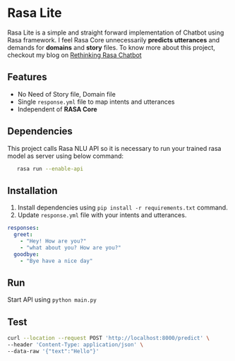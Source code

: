 # Rasa Lite

Rasa Lite is a simple and straight forward implementation of Chatbot using Rasa framework. I feel Rasa Core unnecessarily **predicts utterances** and demands for **domains** and **story** files. To know more about this project, checkout my blog on  [Rethinking Rasa Chatbot](https://daftaryharshit.medium.com/rethinking-rasa-chat-bot-f465e64051bd)

## Features

- No Need of Story file, Domain file
- Single `response.yml` file to map intents and utterances
- Independent of **RASA Core**

## Dependencies

This project calls Rasa NLU API so it is necessary to run your trained rasa model as server using below command:

```sh
   rasa run --enable-api 
```

## Installation

1. Install dependencies using ``` pip install -r requirements.txt ``` command.
2. Update `response.yml` file with your intents and utterances.
```yaml
responses:
  greet:
    - "Hey! How are you?"
    - "what about you? How are you?"
  goodbye:
    - "Bye have a nice day"
```


## Run

Start API using ``` python main.py ```

## Test

```sh
curl --location --request POST 'http://localhost:8000/predict' \
--header 'Content-Type: application/json' \
--data-raw '{"text":"Hello"}' 
```
